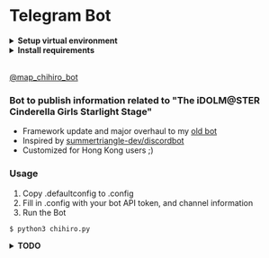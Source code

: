 # Telegram Bot

<details>
<summary><strong>Setup virtual environment</strong></summary>

1. Install pip3

2. Install virtual environment
```
$ pip3 install virtualenv
```

3. Create virtual environment
```
$ virtualenv ENV
```

4. Start the virtual environment
```
$ source ENV/bin/activate
```

5. Close the virtual environment
```
(ENV)$ deactivate
```
</details>

<details>
<summary><strong>Install requirements</strong></summary>

1. Install pip3

2. Install requirements
```
$ pip3 install -r requirements.txt
```
</details>

<br>[@map_chihiro_bot](https://t.me/map_chihiro_bot)

### Bot to publish information related to "The iDOLM@STER Cinderella Girls Starlight Stage"
* Framework update and major overhaul to my [old bot](https://github.com/maplemist/cgss_telegram_bot)
* Inspired by [summertriangle-dev/discordbot](https://github.com/summertriangle-dev/discordbot)
* Customized for Hong Kong users ;)

### Usage
1. Copy .defaultconfig to .config
2. Fill in .config with your bot API token, and channel information
3. Run the Bot
```
$ python3 chihiro.py
```

<details>
<summary><strong>TODO</strong></summary>

* Refactoring
* Reading CVs' birthday from DB
* Forward messages from IFTTT to target channel for better UX
</details>

